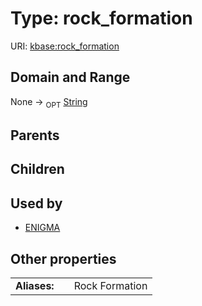 
# Type: rock_formation




URI: [kbase:rock_formation](http://kbase.us/rock_formation)


## Domain and Range

None ->  <sub>OPT</sub> [String](types/String.md)

## Parents


## Children


## Used by

 * [ENIGMA](ENIGMA.md)

## Other properties

|  |  |  |
| --- | --- | --- |
| **Aliases:** | | Rock Formation |

